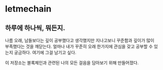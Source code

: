 # letmechain

## 하루에 하나씩, 뭐든지.
나름 오래, 남들보다는 깊이 공부했다고 생각했지만 지나고보니 꾸준함과 깊이가 많이 부족했다는 것을 깨닫는다.
얼마나 내가 꾸준히 오래 한가지에 관심을 갖고 공부할 수 있는지 궁금하다. 여기에 그걸 남기고 싶다.

이 저장소는 블록체인과 관련된 나의 모든 걸음을 담아보기 위해 만들어졌다.